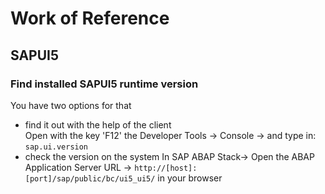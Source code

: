 
# Work of Reference
## SAPUI5
### Find installed SAPUI5 runtime version
You have two options for that
* find it out with the help of the client  
Open with the key 'F12' the Developer Tools -> Console -> and type in: `sap.ui.version`
* check the version on the system
In SAP ABAP Stack-> Open the ABAP Application Server URL -> 
`http://[host]:[port]/sap/public/bc/ui5_ui5/` in your browser
